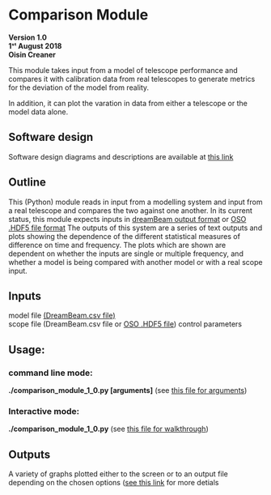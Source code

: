 # Comparison Module 
**Version 1.0\
1ˢᵗ August 2018\
Oisin Creaner**

This module takes input from a model of telescope performance and
compares it with calibration data from real telescopes to generate
metrics for the deviation of the model from reality.

In addition, it can plot the varation in data from either a telescope 
or the model data alone.


## Software design
Software design diagrams and descriptions are available at [this link](/comparison_module/Comparison_Module.md)

## Outline
This (Python) module reads in input from a modelling system and input 
from a real telescope and compares the two against one another. In its
current status, this module expects inputs in 
[dreamBeam output format](/data_descriptions/DreamBeam_Source_data_description.md) or 
[OSO .HDF5 file format](/data_descriptions/OSO_HDF5.md)
The outputs of this system are a series of text outputs and
plots showing the dependence of the different statistical measures of difference
on time and frequency.  The plots which are shown are dependent on whether 
the inputs are single or multiple frequency, and whether a model is being 
compared with another model or with a real scope input.

## Inputs
model file [(DreamBeam.csv file)](/data_descriptions/DreamBeam_Source_data_description.md)\
scope file (DreamBeam.csv file or [OSO .HDF5 file](/data_descriptions/OSO_HDF5.md))
control parameters

## Usage:

### command line mode:
**./comparison_module_1_0.py \[arguments\]** (see [this file for arguments](/comparison_module/cli_arguments.md))
### Interactive mode:
**./comparison_module_1_0.py** (see [this file for walkthrough](/comparison_module/interactive_mode.md))

                        
## Outputs
A variety of graphs plotted either to the screen or to an output file depending on the chosen options ([see this link](/comparison_module/outputs.md) for more detials
 
